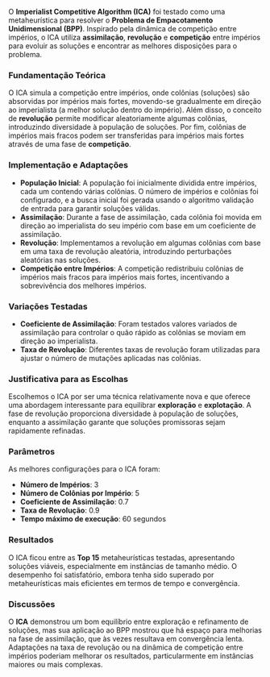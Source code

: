 O **Imperialist Competitive Algorithm (ICA)** foi testado como uma metaheurística para resolver o **Problema de Empacotamento Unidimensional (BPP)**. Inspirado pela dinâmica de competição entre impérios, o ICA utiliza **assimilação**, **revolução** e **competição** entre impérios para evoluir as soluções e encontrar as melhores disposições para o problema.

### **Fundamentação Teórica**
O ICA simula a competição entre impérios, onde colônias (soluções) são absorvidas por impérios mais fortes, movendo-se gradualmente em direção ao imperialista (a melhor solução dentro do império). Além disso, o conceito de **revolução** permite modificar aleatoriamente algumas colônias, introduzindo diversidade à população de soluções. Por fim, colônias de impérios mais fracos podem ser transferidas para impérios mais fortes através de uma fase de **competição**.

### **Implementação e Adaptações**
- **População Inicial**: A população foi inicialmente dividida entre impérios, cada um contendo várias colônias. O número de impérios e colônias foi configurado, e a busca inicial foi gerada usando o algoritmo validação de entrada para garantir soluções válidas.
- **Assimilação**: Durante a fase de assimilação, cada colônia foi movida em direção ao imperialista do seu império com base em um coeficiente de assimilação.
- **Revolução**: Implementamos a revolução em algumas colônias com base em uma taxa de revolução aleatória, introduzindo perturbações aleatórias nas soluções.
- **Competição entre Impérios**: A competição redistribuiu colônias de impérios mais fracos para impérios mais fortes, incentivando a sobrevivência dos melhores impérios.

### **Variações Testadas**
- **Coeficiente de Assimilação**: Foram testados valores variados de assimilação para controlar o quão rápido as colônias se moviam em direção ao imperialista.
- **Taxa de Revolução**: Diferentes taxas de revolução foram utilizadas para ajustar o número de mutações aplicadas nas colônias.
  
### **Justificativa para as Escolhas**
Escolhemos o ICA por ser uma técnica relativamente nova e que oferece uma abordagem interessante para equilibrar **exploração** e **explotação**. A fase de revolução proporciona diversidade à população de soluções, enquanto a assimilação garante que soluções promissoras sejam rapidamente refinadas.

### **Parâmetros**
As melhores configurações para o ICA foram:
- **Número de Impérios**: 3
- **Número de Colônias por Império**: 5
- **Coeficiente de Assimilação**: 0.7
- **Taxa de Revolução**: 0.9
- **Tempo máximo de execução**: 60 segundos

### **Resultados**
O ICA ficou entre as **Top 15** metaheurísticas testadas, apresentando soluções viáveis, especialmente em instâncias de tamanho médio. O desempenho foi satisfatório, embora tenha sido superado por metaheurísticas mais eficientes em termos de tempo e convergência.

### **Discussões**
O **ICA** demonstrou um bom equilíbrio entre exploração e refinamento de soluções, mas sua aplicação ao BPP mostrou que há espaço para melhorias na fase de assimilação, que às vezes resultava em convergência lenta. Adaptações na taxa de revolução ou na dinâmica de competição entre impérios poderiam melhorar os resultados, particularmente em instâncias maiores ou mais complexas.
